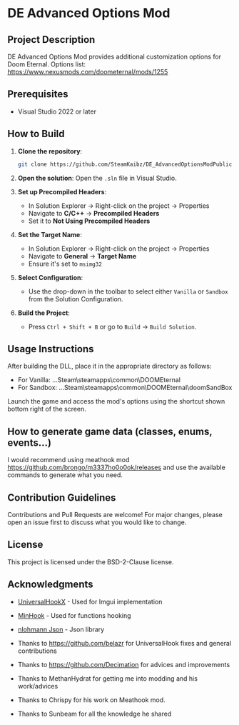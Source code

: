# DE Advanced Options Mod


## Project Description
DE Advanced Options Mod provides additional customization options for Doom Eternal. 
Options list:  https://www.nexusmods.com/doometernal/mods/1255


## Prerequisites
- Visual Studio 2022 or later


## How to Build

1. **Clone the repository**:
   ```bash
   git clone https://github.com/SteamKaibz/DE_AdvancedOptionsModPublic.git
   ```

2. **Open the solution**:
   Open the `.sln` file in Visual Studio.

3. **Set up Precompiled Headers**:
   - In Solution Explorer -> Right-click on the project -> Properties
   - Navigate to **C/C++** -> **Precompiled Headers**
   - Set it to **Not Using Precompiled Headers**

4. **Set the Target Name**:
   - In Solution Explorer -> Right-click on the project -> Properties
   - Navigate to **General** -> **Target Name**
   - Ensure it's set to `msimg32`

5. **Select Configuration**:
   - Use the drop-down in the toolbar to select either `Vanilla` or `Sandbox` from the Solution Configuration.

6. **Build the Project**:
   - Press `Ctrl + Shift + B` or go to `Build` -> `Build Solution`.


## Usage Instructions
After building the DLL, place it in the appropriate directory as follows:
- For Vanilla: ...Steam\steamapps\common\DOOMEternal
- For Sandbox: ...Steam\steamapps\common\DOOMEternal\doomSandBox

Launch the game and access the mod's options using the shortcut shown bottom right of the screen.


## How to generate game data (classes, enums, events...)
I would recommend using meathook mod https://github.com/brongo/m3337ho0o0ok/releases and use the available commands to generate what you need.


## Contribution Guidelines
Contributions and Pull Requests are welcome! 
For major changes, please open an issue first to discuss what you would like to change.


## License
This project is licensed under the BSD-2-Clause license.


## Acknowledgments
- [UniversalHookX](https://github.com/bruhmoment21/UniversalHookX) - Used for Imgui implementation
- [MinHook](https://github.com/TsudaKageyu/minhook) - Used for functions hooking
- [nlohmann Json](https://github.com/nlohmann/json) - Json library

- Thanks to https://github.com/belazr for UniversalHook fixes and general contributions
- Thanks to https://github.com/Decimation for advices and improvements
- Thanks to MethanHydrat for getting me into modding and his work/advices
- Thanks to Chrispy for his work on Meathook mod.
- Thanks to Sunbeam for all the knowledge he shared
